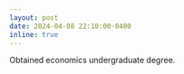 ```yaml
---
layout: post
date: 2024-04-08 22:10:00-0400
inline: true
---
```


Obtained economics undergraduate degree.
